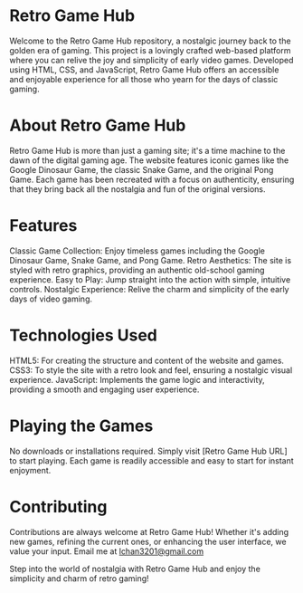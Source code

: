 # Retro Game Hub
Welcome to the Retro Game Hub repository, a nostalgic journey back to the golden era of gaming. This project is a lovingly crafted web-based platform where you can relive the joy and simplicity of early video games. Developed using HTML, CSS, and JavaScript, Retro Game Hub offers an accessible and enjoyable experience for all those who yearn for the days of classic gaming.

# About Retro Game Hub
Retro Game Hub is more than just a gaming site; it's a time machine to the dawn of the digital gaming age. The website features iconic games like the Google Dinosaur Game, the classic Snake Game, and the original Pong Game. Each game has been recreated with a focus on authenticity, ensuring that they bring back all the nostalgia and fun of the original versions.

# Features

Classic Game Collection: Enjoy timeless games including the Google Dinosaur Game, Snake Game, and Pong Game.
Retro Aesthetics: The site is styled with retro graphics, providing an authentic old-school gaming experience.
Easy to Play: Jump straight into the action with simple, intuitive controls.
Nostalgic Experience: Relive the charm and simplicity of the early days of video gaming.

# Technologies Used

HTML5: For creating the structure and content of the website and games.
CSS3: To style the site with a retro look and feel, ensuring a nostalgic visual experience.
JavaScript: Implements the game logic and interactivity, providing a smooth and engaging user experience.

# Playing the Games
No downloads or installations required. Simply visit [Retro Game Hub URL] to start playing. Each game is readily accessible and easy to start for instant enjoyment.

# Contributing
Contributions are always welcome at Retro Game Hub! Whether it's adding new games, refining the current ones, or enhancing the user interface, we value your input. Email me at lchan3201@gmail.com

Step into the world of nostalgia with Retro Game Hub and enjoy the simplicity and charm of retro gaming!
